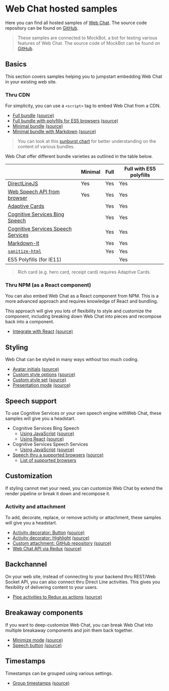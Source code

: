 # Web Chat hosted samples

Here you can find all hosted samples of [Web Chat](https://github.com/Microsoft/BotFramework-WebChat). The source code repository can be found on [GitHub](https://github.com/Microsoft/BotFramework-WebChat/tree/master/samples).

> These samples are connected to MockBot, a bot for testing various features of Web Chat. The source code of MockBot can be found on [GitHub](https://github.com/compulim/BotFramework-MockBot).

## Basics

This section covers samples helping you to jumpstart embedding Web Chat in your existing web site.

### Thru CDN

For simplicity, you can use a `<script>` tag to embed Web Chat from a CDN.

- [Full bundle](https://microsoft.github.io/BotFramework-WebChat/1.a.getting-started-full-bundle) [(source)](https://github.com/Microsoft/BotFramework-WebChat/tree/master/samples/1.a.getting-started-full-bundle)
- [Full bundle with polyfills for ES5 browsers](https://microsoft.github.io/BotFramework-WebChat/1.b.getting-started-es5-bundle) [(source)](https://github.com/Microsoft/BotFramework-WebChat/tree/master/samples/1.b.getting-started-es5-bundle)
- [Minimal bundle](https://microsoft.github.io/BotFramework-WebChat/2.a.getting-started-minimal-bundle) [(source)](https://github.com/Microsoft/BotFramework-WebChat/tree/master/samples/2.a.getting-started-minimal-bundle)
- [Minimal bundle with Markdown](https://microsoft.github.io/BotFramework-WebChat/2.b.getting-started-minimal-markdown) [(source)](https://github.com/Microsoft/BotFramework-WebChat/tree/master/samples/2.b.getting-started-minimal-markdown)

> You can look at this [sunburst chart](http://cdn.botframework.com/botframework-webchat/master/stats.html) for better understanding on the content of various bundles.

Web Chat offer different bundle varieties as outlined in the table below.

|                                                                                                                      | Minimal | Full | Full with ES5 polyfills |
| -------------------------------------------------------------------------------------------------------------------- | ------- | ---- | ----------------------- |
| [DirectLineJS](https://npmjs.com/package/botframework-directlinejs)                                                  | Yes     | Yes  | Yes                     |
| [Web Speech API from browser](https://azure.microsoft.com/en-us/services/cognitive-services/speech/)                 | Yes     | Yes  | Yes                     |
| [Adaptive Cards](https://adaptivecards.io/)                                                                          |         | Yes  | Yes                     |
| [Cognitive Services Bing Speech](https://azure.microsoft.com/en-us/services/cognitive-services/speech/)              |         | Yes  | Yes                     |
| [Cognitive Services Speech Services](https://azure.microsoft.com/en-us/services/cognitive-services/speech-services/) |         | Yes  | Yes                     |
| [Markdown-It](https://npmjs.com/package/markdown-it/)                                                                |         | Yes  | Yes                     |
| [`sanitize-html`](https://npmjs.com/package/sanitize-html)                                                           |         | Yes  | Yes                     |
| ES5 Polyfills (for IE11)                                                                                             |         |      | Yes                     |

> Rich card (e.g. hero card, receipt card) requires Adaptive Cards.

### Thru NPM (as a React component)

You can also embed Web Chat as a React component from NPM. This is a more advanced approach and requires knowledge of React and bundling.

This approach will give you lots of flexibility to style and customize the component, including breaking down Web Chat into pieces and recompose back into a component.

- [Integrate with React](https://microsoft.github.io/BotFramework-WebChat/3.a.host-with-react) [(source)](https://github.com/Microsoft/BotFramework-WebChat/tree/master/samples/3.a.host-with-react)

## Styling

Web Chat can be styled in many ways without too much coding.

- [Avatar initials](https://microsoft.github.io/BotFramework-WebChat/4.display-user-bot-initials-styling) [(source)](https://github.com/Microsoft/BotFramework-WebChat/tree/master/samples/4.display-user-bot-initials-styling)
- [Custom style options](https://microsoft.github.io/BotFramework-WebChat/5.a.branding-webchat-styling) [(source)](https://github.com/Microsoft/BotFramework-WebChat/tree/master/samples/5.a.branding-webchat-styling)
- [Custom style set](https://microsoft.github.io/BotFramework-WebChat/5.b.idiosyncratic-manual-styling) [(source)](https://github.com/Microsoft/BotFramework-WebChat/tree/master/samples/5.b.idiosyncratic-manual-styling)
- [Presentation mode](https://microsoft.github.io/BotFramework-WebChat/5.c.presentation-mode-styling) [(source)](https://github.com/Microsoft/BotFramework-WebChat/tree/master/samples/5.c.presentation-mode-styling)

## Speech support

To use Cognitive Services or your own speech engine withWeb Chat, these samples will give you a headstart.

- Cognitive Services Bing Speech
   - [Using JavaScript](https://microsoft.github.io/BotFramework-WebChat/6.a.cognitive-services-bing-speech-js) [(source)](https://github.com/Microsoft/BotFramework-WebChat/tree/master/samples/6.a.cognitive-services-bing-speech-js)
   - [Using React](https://microsoft.github.io/BotFramework-WebChat/6.b.cognitive-services-bing-speech-react) [(source)](https://github.com/Microsoft/BotFramework-WebChat/tree/master/samples/6.b.cognitive-services-bing-speech-react)
- Cognitive Services Speech Services
   - [Using JavaScript](https://microsoft.github.io/BotFramework-WebChat/6.c.cognitive-services-speech-services-js) [(source)](https://github.com/Microsoft/BotFramework-WebChat/tree/master/samples/6.c.cognitive-services-speech-services-js)
- [Speech thru a supported browsers](https://microsoft.github.io/BotFramework-WebChat/6.d.speech-web-browser) [(source)](https://github.com/Microsoft/BotFramework-WebChat/tree/master/samples/6.d.speech-web-browser)
   - [List of supported browsers](https://caniuse.com/#search=speech)

## Customization

If styling cannot met your need, you can customize Web Chat by extend the render pipeline or break it down and recompose it.

### Activity and attachment

To add, decorate, replace, or remove activity or attachment, these samples will give you a headstart.

- [Activity decorator: Button](https://microsoft.github.io/BotFramework-WebChat/9.customization-reaction-buttons) [(source)](https://github.com/Microsoft/BotFramework-WebChat/tree/master/samples/9.customization-reaction-buttons)
- [Activity decorator: Highlight](https://microsoft.github.io/BotFramework-WebChat/8.customization-user-highlighting) [(source)](https://github.com/Microsoft/BotFramework-WebChat/tree/master/samples/8.customization-user-highlighting)
- [Custom attachment: GitHub repository](https://microsoft.github.io/BotFramework-WebChat/10.customization-card-components) [(source)](https://github.com/Microsoft/BotFramework-WebChat/tree/master/samples/10.customization-card-components)
- [Web Chat API via Redux](https://microsoft.github.io/BotFramework-WebChat/11.customization-redux-actions) [(source)](https://github.com/Microsoft/BotFramework-WebChat/tree/master/samples/11.customization-redux-actions)

## Backchannel

On your web site, instead of connecting to your backend thru REST/Web Socket API, you can also connect thru Direct Line activities. This gives you flexibility of delivering content to your users.

- [Pipe activities to Redux as actions](https://microsoft.github.io/BotFramework-WebChat/14.customization-piping-to-redux) [(source)](https://github.com/Microsoft/BotFramework-WebChat/tree/master/samples/14.customization-piping-to-redux)

## Breakaway components

If you want to deep-customize Web Chat, you can break Web Chat into multiple breakaway components and join them back together.

- [Minimize mode](https://microsoft.github.io/BotFramework-WebChat/12.customization-minimizable-web-chat) [(source)](https://github.com/Microsoft/BotFramework-WebChat/tree/master/samples/12.customization-minimizable-web-chat)
- [Speech button](https://microsoft.github.io/BotFramework-WebChat/13.customization-speech-ui) [(source)](https://github.com/Microsoft/BotFramework-WebChat/tree/master/samples/13.customization-speech-ui)

## Timestamps

Timestamps can be grouped using various settings.

- [Group timestamps](https://microsoft.github.io/BotFramework-WebChat/7.customization-timestamp-grouping) [(source)](https://github.com/Microsoft/BotFramework-WebChat/tree/master/samples/7.customization-timestamp-grouping)
